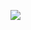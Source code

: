 <a href="../sculptures.html"><img src="http://firedpot.com/images/sculptures/20110517-q9eqbjmn54msqj9djf3f39gfr8.jpg" /></a>
